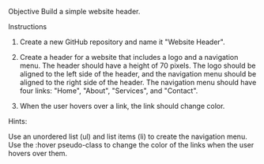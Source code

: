 Objective
Build a simple website header.

Instructions

1. Create a new GitHub repository and name it "Website Header".

2. Create a header for a website that includes a logo and a navigation menu. 
The header should have a height of 70 pixels.
The logo should be aligned to the left side of the header, and the navigation menu should be aligned to the right side of the header. 
The navigation menu should have four links: "Home", "About", "Services", and "Contact". 

3. When the user hovers over a link, the link should change color.

Hints:

Use an unordered list (ul) and list items (li) to create the navigation menu.
Use the :hover pseudo-class to change the color of the links when the user hovers over them.